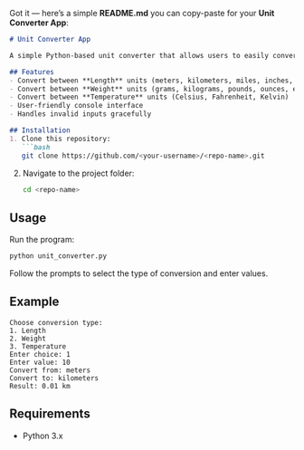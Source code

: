 Got it — here’s a simple **README.md** you can copy-paste for your **Unit Converter App**:

````markdown
# Unit Converter App

A simple Python-based unit converter that allows users to easily convert between different measurement units such as length, weight, temperature, and more.

## Features
- Convert between **Length** units (meters, kilometers, miles, inches, etc.)
- Convert between **Weight** units (grams, kilograms, pounds, ounces, etc.)
- Convert between **Temperature** units (Celsius, Fahrenheit, Kelvin)
- User-friendly console interface
- Handles invalid inputs gracefully

## Installation
1. Clone this repository:
   ```bash
   git clone https://github.com/<your-username>/<repo-name>.git
````

2. Navigate to the project folder:

   ```bash
   cd <repo-name>
   ```

## Usage

Run the program:

```bash
python unit_converter.py
```

Follow the prompts to select the type of conversion and enter values.

## Example

```
Choose conversion type:
1. Length
2. Weight
3. Temperature
Enter choice: 1
Enter value: 10
Convert from: meters
Convert to: kilometers
Result: 0.01 km
```

## Requirements

* Python 3.x
